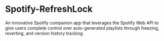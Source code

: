 # Spotify-RefreshLock
An innovative Spotify companion app that leverages the Spotify Web API to give users complete control over auto-generated playlists through freezing, reverting, and version history tracking.
